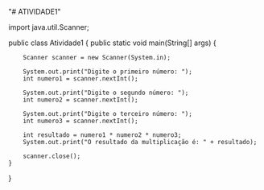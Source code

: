 "# ATIVIDADE1" 

import java.util.Scanner;

public class Atividade1 {
    public static void main(String[] args) {
    
        Scanner scanner = new Scanner(System.in);

        System.out.print("Digite o primeiro número: ");
        int numero1 = scanner.nextInt();
        
        System.out.print("Digite o segundo número: ");
        int numero2 = scanner.nextInt();
        
        System.out.print("Digite o terceiro número: ");
        int numero3 = scanner.nextInt();

        int resultado = numero1 * numero2 * numero3;
        System.out.print("O resultado da multiplicação é: " + resultado);
    
        scanner.close();
    }
}
